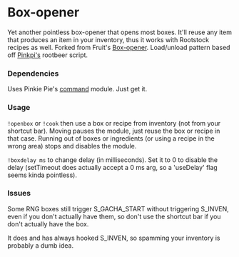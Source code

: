 # Box-opener
Yet another pointless box-opener that opens most boxes. It'll reuse any item that produces an item in your inventory, thus it works with Rootstock recipes as well. Forked from Fruit's [Box-opener](https://github.com/soler91/box-opener). Load/unload pattern based off [Pinkpi's](https://github.com/pinkipi) rootbeer script.

### Dependencies
Uses Pinkie Pie's [command](https://github.com/pinkipi/command) module. Just get it.

### Usage
`!openbox` or `!cook` then use a box or recipe from inventory (not from your shortcut bar). Moving pauses the module, just reuse the box or recipe in that case. Running out of boxes or ingredients (or using a recipe in the wrong area) stops and disables the module.

`!boxdelay ms` to change delay (in milliseconds). Set it to 0 to disable the delay (setTimeout does actually accept a 0 ms arg, so a 'useDelay' flag seems kinda pointless).

### Issues
Some RNG boxes still trigger S_GACHA_START without triggering S_INVEN, even if you don't actually have them, so don't use the shortcut bar if you don't actually have the box.

It does and has always hooked S_INVEN, so spamming your inventory is probably a dumb idea.
